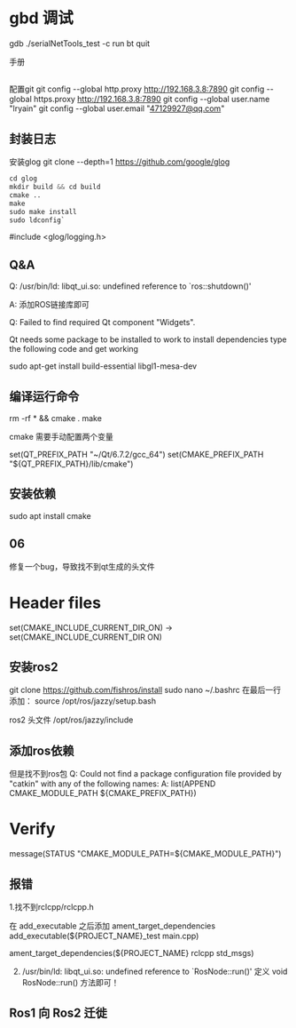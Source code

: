 # gbd 调试

gdb ./serialNetTools_test
-c
run
bt
quit

手册

##

配置git
git config --global http.proxy http://192.168.3.8:7890
git config --global https.proxy http://192.168.3.8:7890
git config --global user.name "lryain"
git config --global user.email "47129927@qq.com"

## 封装日志

安装glog
git clone --depth=1 https://github.com/google/glog

```s
cd glog
mkdir build && cd build
cmake ..
make
sudo make install
sudo ldconfig`
```

#include <glog/logging.h>

## Q&A

Q: /usr/bin/ld: libqt_ui.so: undefined reference to `ros::shutdown()'

A: 添加ROS链接库即可


Q: Failed to find required Qt component "Widgets".

Qt needs some package to be installed to work to install dependencies type the following code and get working

sudo apt-get install build-essential libgl1-mesa-dev

## 编译运行命令

rm -rf * && cmake .
make

cmake 需要手动配置两个变量

set(QT_PREFIX_PATH "~/Qt/6.7.2/gcc_64")
set(CMAKE_PREFIX_PATH "${QT_PREFIX_PATH}/lib/cmake")


## 安装依赖

sudo apt install cmake

## 06

修复一个bug，导致找不到qt生成的头文件
# Header files
set(CMAKE_INCLUDE_CURRENT_DIR_ON) -> set(CMAKE_INCLUDE_CURRENT_DIR ON)

## 安装ros2

git clone https://github.com/fishros/install
sudo nano ~/.bashrc
在最后一行添加：
source /opt/ros/jazzy/setup.bash

ros2 头文件
/opt/ros/jazzy/include

## 添加ros依赖

但是找不到ros包
Q: Could not find a package configuration file provided by "catkin" with any
  of the following names:
A:
list(APPEND CMAKE_MODULE_PATH ${CMAKE_PREFIX_PATH})

# Verify
message(STATUS "CMAKE_MODULE_PATH=${CMAKE_MODULE_PATH}")

## 报错

1.找不到rclcpp/rclcpp.h

在 add_executable 之后添加 ament_target_dependencies
add_executable(${PROJECT_NAME}_test main.cpp)

ament_target_dependencies(${PROJECT_NAME} rclcpp std_msgs)

2. /usr/bin/ld: libqt_ui.so: undefined reference to `RosNode::run()'
定义 void RosNode::run() 方法即可！

## Ros1 向 Ros2 迁徙

